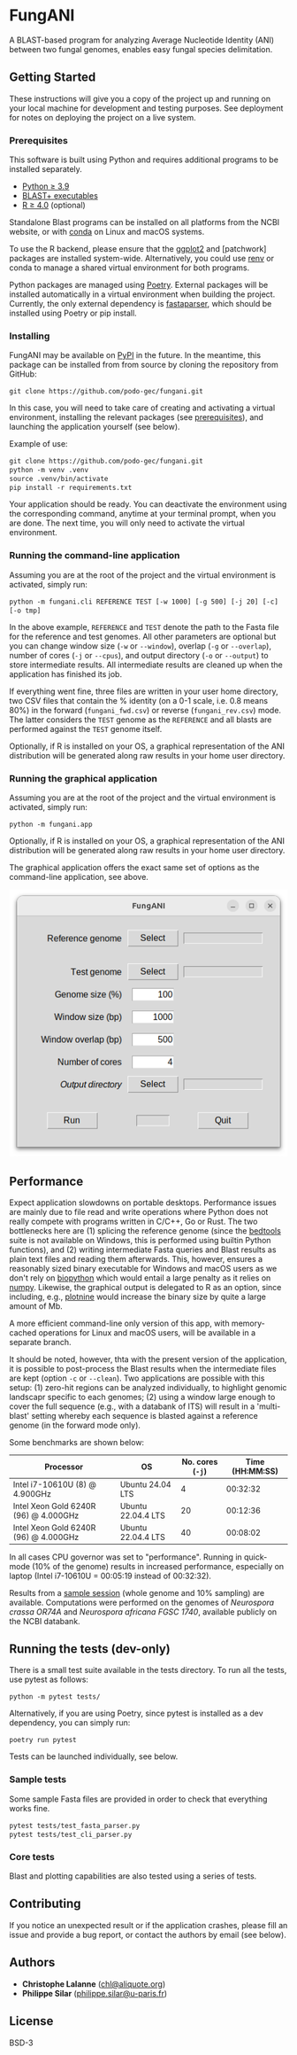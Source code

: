 # FungANI

A BLAST-based program for analyzing Average Nucleotide Identity (ANI) between
two fungal genomes, enables easy fungal species delimitation.

## Getting Started

These instructions will give you a copy of the project up and running on
your local machine for development and testing purposes. See deployment
for notes on deploying the project on a live system.

### Prerequisites

This software is built using Python and requires additional programs to be
installed separately.

- [Python ≥ 3.9]
- [BLAST+ executables]
- [R ≥ 4.0] (optional)

Standalone Blast programs can be installed on all platforms from the NCBI
website, or with [conda] on Linux and macOS systems.

To use the R backend, please ensure that the [ggplot2] and [patchwork] packages
are installed system-wide. Alternatively, you could use [renv] or conda to
manage a shared virtual environment for both programs.

Python packages are managed using [Poetry]. External packages will be installed
automatically in a virtual environment when building the project. Currently,
the only external dependency is [fastaparser], which should be installed using
Poetry or pip install.

[Python ≥ 3.9]: https://www.python.org/
[BLAST+ executables]: https://blast.ncbi.nlm.nih.gov/doc/blast-help/
[R ≥ 4.0]: https://cran.r-project.org/
[conda]: https://docs.conda.io/en/latest/
[ggplot2]: https://ggplot2.tidyverse.org/
[patchwaork]: https://patchwork.data-imaginist.com/index.html
[renv]: https://rstudio.github.io/renv/index.html
[Poetry]: https://python-poetry.org/
[fastaparser]: https://pypi.org/project/fastaparser/

### Installing

FungANI may be available on [PyPI](https://pypi.org/) in the future. In the
meantime, this package can be installed from from source by cloning the
repository from GitHub:

    git clone https://github.com/podo-gec/fungani.git

In this case, you will need to take care of creating and activating a virtual
environment, installing the relevant packages (see [prerequisites]), and
launching the application yourself (see below).

Example of use:

    git clone https://github.com/podo-gec/fungani.git
    python -m venv .venv
    source .venv/bin/activate
    pip install -r requirements.txt

Your application should be ready. You can deactivate the environment using the
corresponding command, anytime at your terminal prompt, when you are done. The
next time, you will only need to activate the virtual environment.

[prerequisites]: #prerequisites

### Running the command-line application

Assuming you are at the root of the project and the virtual environment is
activated, simply run:

    python -m fungani.cli REFERENCE TEST [-w 1000] [-g 500] [-j 20] [-c] [-o tmp]

In the above example, `REFERENCE` and `TEST` denote the path to the Fasta file
for the reference and test genomes. All other parameters are optional but you
can change window size (`-w` or `--window`), overlap (`-g` or `--overlap`),
number of cores (`-j` or `--cpus`), and output directory (`-o` or `--output`) to
store intermediate results. All intermediate results are cleaned up when the
application has finished its job.

If everything went fine, three files are written in your user home directory,
two CSV files that contain the % identity (on a 0-1 scale, i.e. 0.8 means 80%)
in the forward (`fungani_fwd.csv`) or reverse (`fungani_rev.csv`) mode. The
latter considers the `TEST` genome as the `REFERENCE` and all blasts are
performed against the `TEST` genome itself.

Optionally, if R is installed on your OS, a graphical representation of the ANI
distribution will be generated along raw results in your home user directory.

### Running the graphical application

Assuming you are at the root of the project and the virtual environment is
activated, simply run:

    python -m fungani.app

Optionally, if R is installed on your OS, a graphical representation of the ANI
distribution will be generated along raw results in your home user directory.

The graphical application offers the exact same set of options as the
command-line application, see above.

![app](https://github.com/podo-gec/fungani/blob/master/assets/2024-08-30-14-39-38.png)

## Performance

Expect application slowdowns on portable desktops. Performance issues are mainly
due to file read and write operations where Python does not really compete with
programs written in C/C++, Go or Rust. The two bottlenecks here are (1) splicing
the reference genome (since the [bedtools] suite is not available on Windows,
this is performed using builtin Python functions), and (2) writing intermediate
Fasta queries and Blast results as plain text files and reading them afterwards.
This, however, ensures a reasonably sized binary executable for Windows and
macOS users as we don't rely on [biopython] which would entail a large penalty
as it relies on [numpy]. Likewise, the graphical output is delegated to R as an
option, since including, e.g., [plotnine] would increase the binary size by
quite a large amount of Mb.

A more efficient command-line only version of this app, with memory-cached
operations for Linux and macOS users, will be available in a separate branch.

It should be noted, however, thta with the present version of the application,
it is possible to post-process the Blast results when the intermediate files are
kept (option `-c` or `--clean`). Two applications are possible with this setup:
(1) zero-hit regions can be analyzed individually, to highlight genomic
landscapr specific to each genomes; (2) using a window large enough to cover the
full sequence (e.g., with a databank of ITS) will result in a 'multi-blast'
setting whereby each sequence is blasted against a reference genome (in the
forward mode only).

Some benchmarks are shown below:

|  Processor                              | OS                   | No. cores (`-j`) | Time (HH:MM:SS)   |
| --------------------------------------- | -------------------- | ---------------- | ----------------- |
| Intel i7-10610U (8) @ 4.900GHz          | Ubuntu 24.04 LTS     | 4                | 00:32:32          |
| Intel Xeon Gold 6240R (96) @ 4.000GHz   | Ubuntu 22.04.4 LTS   | 20               | 00:12:36          |
| Intel Xeon Gold 6240R (96) @ 4.000GHz   | Ubuntu 22.04.4 LTS   | 40               | 00:08:02          |

In all cases CPU governor was set to "performance". Running in quick-mode (10%
of the genome) results in increased performance, especially on laptop (Intel
i7-10610U = 00:05:19 instead of 00:32:32).

Results from a [sample session] (whole genome and 10% sampling) are available.
Computations were performed on the genomes of _Neurospora crassa OR74A_ and
_Neurospora africana FGSC 1740_, available publicly on the NCBI databank.

[bedtools]: https://bedtools.readthedocs.io/en/latest/index.html
[biopython]: https://biopython.org/
[numpy]: https://numpy.org/
[plotnine]: https://plotnine.org/
[sample session]: https://github.com/podo-gec/fungani/blob/master/assets/sample_results

## Running the tests (dev-only)

There is a small test suite available in the tests directory. To run all the
tests, use pytest as follows:

    python -m pytest tests/

Alternatively, if you are using Poetry, since pytest is installed as a dev
dependency, you can simply run:

    poetry run pytest

Tests can be launched individually, see below.

### Sample tests

Some sample Fasta files are provided in order to check that everything works
fine.

    pytest tests/test_fasta_parser.py
    pytest tests/test_cli_parser.py

### Core tests

Blast and plotting capabilities are also tested using a series of tests.

## Contributing

If you notice an unexpected result or if the application crashes, please fill an
issue and provide a bug report, or contact the authors by email (see below).

## Authors

- **Christophe Lalanne** ([chl@aliquote.org])
- **Philippe Silar** ([philippe.silar@u-paris.fr])

[chl@aliquote.org]: mailto:chl@aliquote.org
[philippe.silar@u-paris.fr]: mailto:philippe.silar@u-paris.fr

## License

BSD-3
